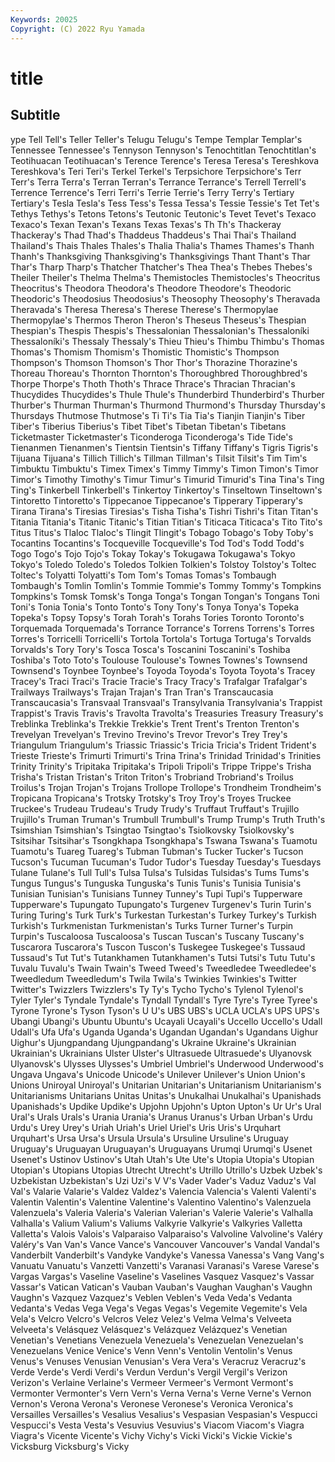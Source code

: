 ```yaml
---
Keywords: 20025
Copyright: (C) 2022 Ryu Yamada
---
```



# title

## Subtitle
ype Tell Tell's Teller Teller's Telugu Telugu's Tempe Templar Templar's
Tennessee Tennessee's Tennyson Tennyson's Tenochtitlan Tenochtitlan's Teotihuacan Teotihuacan's Terence Terence's
Teresa Teresa's Tereshkova Tereshkova's Teri Teri's Terkel Terkel's Terpsichore Terpsichore's
Terr Terr's Terra Terra's Terran Terran's Terrance Terrance's Terrell Terrell's
Terrence Terrence's Terri Terri's Terrie Terrie's Terry Terry's Tertiary Tertiary's
Tesla Tesla's Tess Tess's Tessa Tessa's Tessie Tessie's Tet Tet's
Tethys Tethys's Tetons Tetons's Teutonic Teutonic's Tevet Tevet's Texaco Texaco's
Texan Texan's Texans Texas Texas's Th Th's Thackeray Thackeray's Thad
Thad's Thaddeus Thaddeus's Thai Thai's Thailand Thailand's Thais Thales Thales's
Thalia Thalia's Thames Thames's Thanh Thanh's Thanksgiving Thanksgiving's Thanksgivings Thant
Thant's Thar Thar's Tharp Tharp's Thatcher Thatcher's Thea Thea's Thebes
Thebes's Theiler Theiler's Thelma Thelma's Themistocles Themistocles's Theocritus Theocritus's Theodora
Theodora's Theodore Theodore's Theodoric Theodoric's Theodosius Theodosius's Theosophy Theosophy's Theravada
Theravada's Theresa Theresa's Therese Therese's Thermopylae Thermopylae's Thermos Theron Theron's
Theseus Theseus's Thespian Thespian's Thespis Thespis's Thessalonian Thessalonian's Thessaloníki Thessaloníki's
Thessaly Thessaly's Thieu Thieu's Thimbu Thimbu's Thomas Thomas's Thomism Thomism's
Thomistic Thomistic's Thompson Thompson's Thomson Thomson's Thor Thor's Thorazine Thorazine's
Thoreau Thoreau's Thornton Thornton's Thoroughbred Thoroughbred's Thorpe Thorpe's Thoth Thoth's
Thrace Thrace's Thracian Thracian's Thucydides Thucydides's Thule Thule's Thunderbird Thunderbird's
Thurber Thurber's Thurman Thurman's Thurmond Thurmond's Thursday Thursday's Thursdays Thutmose
Thutmose's Ti Ti's Tia Tia's Tianjin Tianjin's Tiber Tiber's Tiberius
Tiberius's Tibet Tibet's Tibetan Tibetan's Tibetans Ticketmaster Ticketmaster's Ticonderoga Ticonderoga's
Tide Tide's Tienanmen Tienanmen's Tientsin Tientsin's Tiffany Tiffany's Tigris Tigris's
Tijuana Tijuana's Tillich Tillich's Tillman Tillman's Tilsit Tilsit's Tim Tim's
Timbuktu Timbuktu's Timex Timex's Timmy Timmy's Timon Timon's Timor Timor's
Timothy Timothy's Timur Timur's Timurid Timurid's Tina Tina's Ting Ting's
Tinkerbell Tinkerbell's Tinkertoy Tinkertoy's Tinseltown Tinseltown's Tintoretto Tintoretto's Tippecanoe Tippecanoe's
Tipperary Tipperary's Tirana Tirana's Tiresias Tiresias's Tisha Tisha's Tishri Tishri's
Titan Titan's Titania Titania's Titanic Titanic's Titian Titian's Titicaca Titicaca's
Tito Tito's Titus Titus's Tlaloc Tlaloc's Tlingit Tlingit's Tobago Tobago's
Toby Toby's Tocantins Tocantins's Tocqueville Tocqueville's Tod Tod's Todd Todd's
Togo Togo's Tojo Tojo's Tokay Tokay's Tokugawa Tokugawa's Tokyo Tokyo's
Toledo Toledo's Toledos Tolkien Tolkien's Tolstoy Tolstoy's Toltec Toltec's Tolyatti
Tolyatti's Tom Tom's Tomas Tomas's Tombaugh Tombaugh's Tomlin Tomlin's Tommie
Tommie's Tommy Tommy's Tompkins Tompkins's Tomsk Tomsk's Tonga Tonga's Tongan
Tongan's Tongans Toni Toni's Tonia Tonia's Tonto Tonto's Tony Tony's
Tonya Tonya's Topeka Topeka's Topsy Topsy's Torah Torah's Torahs Tories
Toronto Toronto's Torquemada Torquemada's Torrance Torrance's Torrens Torrens's Torres Torres's
Torricelli Torricelli's Tortola Tortola's Tortuga Tortuga's Torvalds Torvalds's Tory Tory's
Tosca Tosca's Toscanini Toscanini's Toshiba Toshiba's Toto Toto's Toulouse Toulouse's
Townes Townes's Townsend Townsend's Toynbee Toynbee's Toyoda Toyoda's Toyota Toyota's
Tracey Tracey's Traci Traci's Tracie Tracie's Tracy Tracy's Trafalgar Trafalgar's
Trailways Trailways's Trajan Trajan's Tran Tran's Transcaucasia Transcaucasia's Transvaal Transvaal's
Transylvania Transylvania's Trappist Trappist's Travis Travis's Travolta Travolta's Treasuries Treasury
Treasury's Treblinka Treblinka's Trekkie Trekkie's Trent Trent's Trenton Trenton's Trevelyan
Trevelyan's Trevino Trevino's Trevor Trevor's Trey Trey's Triangulum Triangulum's Triassic
Triassic's Tricia Tricia's Trident Trident's Trieste Trieste's Trimurti Trimurti's Trina
Trina's Trinidad Trinidad's Trinities Trinity Trinity's Tripitaka Tripitaka's Tripoli Tripoli's
Trippe Trippe's Trisha Trisha's Tristan Tristan's Triton Triton's Trobriand Trobriand's
Troilus Troilus's Trojan Trojan's Trojans Trollope Trollope's Trondheim Trondheim's Tropicana
Tropicana's Trotsky Trotsky's Troy Troy's Troyes Truckee Truckee's Trudeau Trudeau's
Trudy Trudy's Truffaut Truffaut's Trujillo Trujillo's Truman Truman's Trumbull Trumbull's
Trump Trump's Truth Truth's Tsimshian Tsimshian's Tsingtao Tsingtao's Tsiolkovsky Tsiolkovsky's
Tsitsihar Tsitsihar's Tsongkhapa Tsongkhapa's Tswana Tswana's Tuamotu Tuamotu's Tuareg Tuareg's
Tubman Tubman's Tucker Tucker's Tucson Tucson's Tucuman Tucuman's Tudor Tudor's
Tuesday Tuesday's Tuesdays Tulane Tulane's Tull Tull's Tulsa Tulsa's Tulsidas
Tulsidas's Tums Tums's Tungus Tungus's Tunguska Tunguska's Tunis Tunis's Tunisia
Tunisia's Tunisian Tunisian's Tunisians Tunney Tunney's Tupi Tupi's Tupperware Tupperware's
Tupungato Tupungato's Turgenev Turgenev's Turin Turin's Turing Turing's Turk Turk's
Turkestan Turkestan's Turkey Turkey's Turkish Turkish's Turkmenistan Turkmenistan's Turks Turner
Turner's Turpin Turpin's Tuscaloosa Tuscaloosa's Tuscan Tuscan's Tuscany Tuscany's Tuscarora
Tuscarora's Tuscon Tuscon's Tuskegee Tuskegee's Tussaud Tussaud's Tut Tut's Tutankhamen
Tutankhamen's Tutsi Tutsi's Tutu Tutu's Tuvalu Tuvalu's Twain Twain's Tweed
Tweed's Tweedledee Tweedledee's Tweedledum Tweedledum's Twila Twila's Twinkies Twinkies's Twitter
Twitter's Twizzlers Twizzlers's Ty Ty's Tycho Tycho's Tylenol Tylenol's Tyler
Tyler's Tyndale Tyndale's Tyndall Tyndall's Tyre Tyre's Tyree Tyree's Tyrone
Tyrone's Tyson Tyson's U U's UBS UBS's UCLA UCLA's UPS
UPS's Ubangi Ubangi's Ubuntu Ubuntu's Ucayali Ucayali's Uccello Uccello's Udall
Udall's Ufa Ufa's Uganda Uganda's Ugandan Ugandan's Ugandans Uighur Uighur's
Ujungpandang Ujungpandang's Ukraine Ukraine's Ukrainian Ukrainian's Ukrainians Ulster Ulster's Ultrasuede
Ultrasuede's Ulyanovsk Ulyanovsk's Ulysses Ulysses's Umbriel Umbriel's Underwood Underwood's Ungava
Ungava's Unicode Unicode's Unilever Unilever's Union Union's Unions Uniroyal Uniroyal's
Unitarian Unitarian's Unitarianism Unitarianism's Unitarianisms Unitarians Unitas Unitas's Unukalhai Unukalhai's
Upanishads Upanishads's Updike Updike's Upjohn Upjohn's Upton Upton's Ur Ur's
Ural Ural's Urals Urals's Urania Urania's Uranus Uranus's Urban Urban's
Urdu Urdu's Urey Urey's Uriah Uriah's Uriel Uriel's Uris Uris's
Urquhart Urquhart's Ursa Ursa's Ursula Ursula's Ursuline Ursuline's Uruguay Uruguay's
Uruguayan Uruguayan's Uruguayans Urumqi Urumqi's Usenet Usenet's Ustinov Ustinov's Utah
Utah's Ute Ute's Utopia Utopia's Utopian Utopian's Utopians Utopias Utrecht
Utrecht's Utrillo Utrillo's Uzbek Uzbek's Uzbekistan Uzbekistan's Uzi Uzi's V
V's Vader Vader's Vaduz Vaduz's Val Val's Valarie Valarie's Valdez
Valdez's Valencia Valencia's Valenti Valenti's Valentin Valentin's Valentine Valentine's Valentino
Valentino's Valenzuela Valenzuela's Valeria Valeria's Valerian Valerian's Valerie Valerie's Valhalla
Valhalla's Valium Valium's Valiums Valkyrie Valkyrie's Valkyries Valletta Valletta's Valois
Valois's Valparaiso Valparaiso's Valvoline Valvoline's Valéry Valéry's Van Van's Vance
Vance's Vancouver Vancouver's Vandal Vandal's Vanderbilt Vanderbilt's Vandyke Vandyke's Vanessa
Vanessa's Vang Vang's Vanuatu Vanuatu's Vanzetti Vanzetti's Varanasi Varanasi's Varese
Varese's Vargas Vargas's Vaseline Vaseline's Vaselines Vasquez Vasquez's Vassar Vassar's
Vatican Vatican's Vauban Vauban's Vaughan Vaughan's Vaughn Vaughn's Vazquez Vazquez's
Veblen Veblen's Veda Veda's Vedanta Vedanta's Vedas Vega Vega's Vegas
Vegas's Vegemite Vegemite's Vela Vela's Velcro Velcro's Velcros Velez Velez's
Velma Velma's Velveeta Velveeta's Velásquez Velásquez's Velázquez Velázquez's Venetian Venetian's
Venetians Venezuela Venezuela's Venezuelan Venezuelan's Venezuelans Venice Venice's Venn Venn's
Ventolin Ventolin's Venus Venus's Venuses Venusian Venusian's Vera Vera's Veracruz
Veracruz's Verde Verde's Verdi Verdi's Verdun Verdun's Vergil Vergil's Verizon
Verizon's Verlaine Verlaine's Vermeer Vermeer's Vermont Vermont's Vermonter Vermonter's Vern
Vern's Verna Verna's Verne Verne's Vernon Vernon's Verona Verona's Veronese
Veronese's Veronica Veronica's Versailles Versailles's Vesalius Vesalius's Vespasian Vespasian's Vespucci
Vespucci's Vesta Vesta's Vesuvius Vesuvius's Viacom Viacom's Viagra Viagra's Vicente
Vicente's Vichy Vichy's Vicki Vicki's Vickie Vickie's Vicksburg Vicksburg's Vicky
